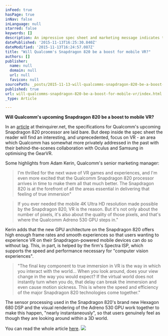 ```yaml
---
inFeed: true
hasPage: true
inNav: false
inLanguage: null
starred: false
keywords: []
description: An impressive spec sheet and marketing message indicates that Qualcomm is finally getting serious about VR.
datePublished: '2015-11-13T16:25:30.840Z'
dateModified: '2015-11-13T16:24:57.087Z'
title: "Will Qualcomm's Snapdragon 820 be a boost for mobile VR?"
authors: []
publisher:
  name: null
  domain: null
  url: null
  favicon: null
sourcePath: _posts/2015-11-13-will-qualcomms-snapdragon-820-be-a-boost-for-mobile-vr.md
published: true
url: will-qualcomms-snapdragon-820-be-a-boost-for-mobile-vr/index.html
_type: Article

---
```

**Will Qualcomm's upcoming Snapdragon 820 be a boost to mobile VR?**

In an [article][0] at theinquirer.net, the specifications for Qualcomm's upcoming Snapdragon 820 processor are laid bare. But deep inside the spec sheet the reader will find an interesting, and unprecedented, focus on VR - an area which Qualcomm has somewhat more privately addressed in the past with their behind-the-scenes collaboration with Oculus and Samsung in optimising the GearVR.

Some highlights from Adam Kerin, Qualcomm's senior marketing manager:

> I'm thrilled for the next wave of VR games and experiences, and I'm even more excited that the Qualcomm Snapdragon 820 processor arrives in time to make them all that much better. The Snapdragon 820 is at the forefront of all the areas essential in delivering that feeling of true immersion"

> If you ever needed the mobile 4K Ultra HD resolution made possible by the Snapdragon 820, VR is the reason. But it's not only about the number of pixels, it's also about the quality of those pixels, and that's where the Qualcomm Adreno 530 GPU steps in."

Kerin adds that the new GPU architecture on the Snapdragon 820 offers high enough frame rates and smooth experiences so that users wanting to experience VR on their Snapdragon-powered mobile devices can do so without lag. This, in part, is helped by the firm's Spectra ISP, which supports the speed and performance necessary for "computer vision experiences".

> "The final key component to true immersion in VR is the way in which you interact with the world... When you look around, does your view change in the way you would expect? If the virtual world does not instantly turn when you do, that delay can break the immersion and even cause motion sickness. This is where the speed and efficiency of the major Snapdragon 820 technologies come together."

The sensor processing used in the Snapdragon 820's brand new Hexagon 680 DSP and the visual rendering of the Adreno 530 GPU work together to make this happen, "nearly instantaneously", so that users genuinely feel as though they are looking around within a 3D world. 

You can read the whole article [here][0].
![](https://the-grid-user-content.s3-us-west-2.amazonaws.com/f7b99720-7a97-4659-95ad-38b0e1d261b8.jpg)

[0]: http://www.theinquirer.net/inquirer/feature/2434392/how-qualcomms-snapdragon-820-will-improve-future-android-devices